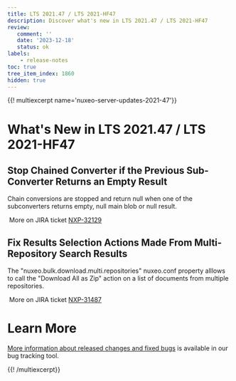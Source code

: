 ```yaml
---
title: LTS 2021.47 / LTS 2021-HF47
description: Discover what's new in LTS 2021.47 / LTS 2021-HF47
review:
   comment: ''
   date: '2023-12-18'
   status: ok
labels:
    - release-notes
toc: true
tree_item_index: 1860
hidden: true
---
```


{{! multiexcerpt name='nuxeo-server-updates-2021-47'}}
# What's New in LTS 2021.47 / LTS 2021-HF47

## Stop Chained Converter if the Previous Sub-Converter Returns an Empty Result


Chain conversions are stopped and return null when one of the subconverters returns empty, null main blob or null result.

<i class="fa fa-long-arrow-right" aria-hidden="true"></i>&nbsp;More on JIRA ticket [NXP-32129](https://jira.nuxeo.com/browse/NXP-32129)

## Fix Results Selection Actions Made From Multi-Repository Search Results


The "nuxeo.bulk.download.multi.repositories" nuxeo.conf property alllows to call the "Download All as Zip" action on a list of documents from multiple repositories.

<i class="fa fa-long-arrow-right" aria-hidden="true"></i>&nbsp;More on JIRA ticket [NXP-31487](https://jira.nuxeo.com/browse/NXP-31487)


# Learn More

[More information about released changes and fixed bugs](https://jira.nuxeo.com/secure/ReleaseNote.jspa?projectId=10011&version=22625) is available in our bug tracking tool.

{{! /multiexcerpt}}
